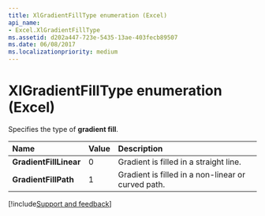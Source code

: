 ```yaml
---
title: XlGradientFillType enumeration (Excel)
api_name:
- Excel.XlGradientFillType
ms.assetid: d202a447-723e-5435-13ae-403fecb89507
ms.date: 06/08/2017
ms.localizationpriority: medium
---
```



# XlGradientFillType enumeration (Excel)

Specifies the type of **gradient fill**.



|Name|Value|Description|
|:-----|:-----|:-----|
| **GradientFillLinear**|0|Gradient is filled in a straight line.|
| **GradientFillPath**|1|Gradient is filled in a non-linear or curved path.|

[!include[Support and feedback](~/includes/feedback-boilerplate.md)]
